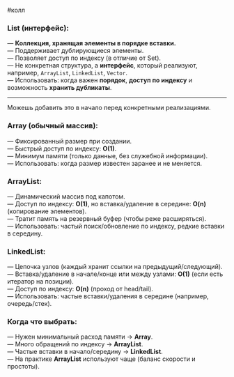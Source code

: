 #колл

### **List (интерфейс):**

— **Коллекция, хранящая элементы в порядке вставки.**  
— Поддерживает дублирующиеся элементы.  
— Позволяет доступ по индексу (в отличие от Set).  
— Не конкретная структура, а **интерфейс**, который реализуют, например, `ArrayList`, `LinkedList`, `Vector`.  
— Использовать: когда важен **порядок**, **доступ по индексу** и возможность **хранить дубликаты**.

---

Можешь добавить это в начало перед конкретными реализациями.

### **Array (обычный массив):**  
— Фиксированный размер при создании.  
— Быстрый доступ по индексу: **O(1)**.  
— Минимум памяти (только данные, без служебной информации).  
— Использовать: когда размер известен заранее и не меняется.  

### **ArrayList:**  
— Динамический массив под капотом.  
— Доступ по индексу: **O(1)**, но вставка/удаление в середине: **O(n)** (копирование элементов).  
— Тратит память на резервный буфер (чтобы реже расширяться).  
— Использовать: частый поиск/обновление по индексу, редкие вставки в середину.  

### **LinkedList:**  
— Цепочка узлов (каждый хранит ссылки на предыдущий/следующий).  
— Вставка/удаление в начале/конце или между узлами: **O(1)** (если есть итератор на позиции).  
— Доступ по индексу: **O(n)** (проход от head/tail).  
— Использовать: частые вставки/удаления в середине (например, очередь/стек).  

### **Когда что выбрать:**  
— Нужен минимальный расход памяти → **Array**.  
— Много обращений по индексу → **ArrayList**.  
— Частые вставки в начало/середину → **LinkedList**.  
— На практике **ArrayList** используют чаще (баланс скорости и простоты).